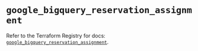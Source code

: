 # `google_bigquery_reservation_assignment`

Refer to the Terraform Registry for docs: [`google_bigquery_reservation_assignment`](https://registry.terraform.io/providers/hashicorp/google/4.85.0/docs/resources/bigquery_reservation_assignment).
